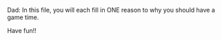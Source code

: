 Dad: In this file, you will each fill in ONE reason to why you should have a game time. 

Have fun!!
